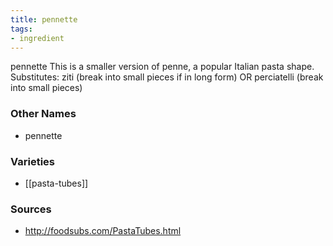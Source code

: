 ```yaml
---
title: pennette
tags:
- ingredient
---
```

pennette This is a smaller version of penne, a popular Italian pasta shape. Substitutes: ziti (break into small pieces if in long form) OR perciatelli (break into small pieces)

### Other Names

* pennette

### Varieties

* [[pasta-tubes]]

### Sources
* http://foodsubs.com/PastaTubes.html
